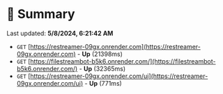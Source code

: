 # 📖 Summary
Last updated: **5/8/2024, 6:21:42 AM**

- `GET` [https://restreamer-09gx.onrender.com](https://restreamer-09gx.onrender.com) - **Up** (21398ms)
- `GET` [https://filestreambot-b5k6.onrender.com/](https://filestreambot-b5k6.onrender.com/) - **Up** (32365ms)
- `GET` [https://restreamer-09gx.onrender.com/ui](https://restreamer-09gx.onrender.com/ui) - **Up** (771ms)
